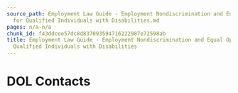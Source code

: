 ```yaml
---
source_path: Employment Law Guide - Employment Nondiscrimination and Equal Opportunity
  for Qualified Individuals with Disabilities.md
pages: n/a-n/a
chunk_id: f43ddcee57dc8d837093594716222987e72598ab
title: Employment Law Guide - Employment Nondiscrimination and Equal Opportunity for
  Qualified Individuals with Disabilities
---
```

# DOL Contacts

